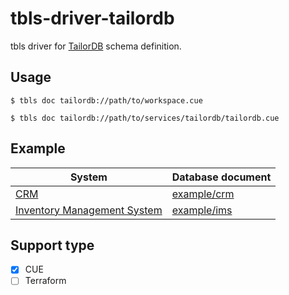 # tbls-driver-tailordb

tbls driver for [TailorDB](https://docs.tailor.tech/guides/tailordb/overview) schema definition.

## Usage

```console
$ tbls doc tailordb://path/to/workspace.cue
```

```console
$ tbls doc tailordb://path/to/services/tailordb/tailordb.cue
```

## Example

| System | Database document |
| --- | --- |
| [CRM](https://github.com/tailor-platform/templates/tree/main/crm) | [example/crm](example/crm) |
| [Inventory Management System](https://github.com/tailor-platform/templates/tree/main/ims) | [example/ims](example/ims) |

## Support type

- [x] CUE
- [ ] Terraform
